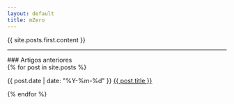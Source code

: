 ```yaml
---
layout: default
title: mZero
---
```


<div class='post'>
    <div class='body'>{{ site.posts.first.content }}</div>
</div>
<hr>
### Artigos anteriores

<div class="hfeed">
	{% for post in site.posts %}
	   <article class="hentry entry">
	    	<p><time datetime="{{ post.date | xmlschema }}">{{ post.date | date: "%Y-%m-%d" }}</time>
	    	<a href="{{ post.url }}">{{ post.title }}</a></p>
	    </article>
	{% endfor %}
</div>
